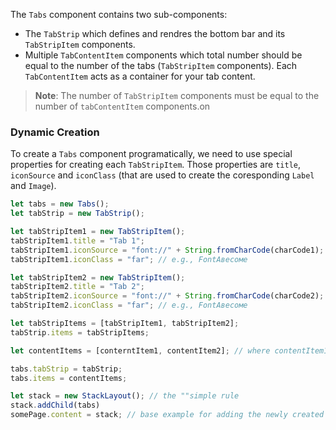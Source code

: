 The `Tabs` component contains two sub-components:

* The `TabStrip` which defines and rendres the bottom bar and its `TabStripItem` components.
* Multiple `TabContentItem` components which total number should be equal to the number of the tabs (`TabStripItem` components). Each `TabContentItem` acts as a container for your tab content.

<snippet id='tabs-usage-xml'/>

> **Note**: The number of `TabStripItem` components must be equal to the number of `tabContentItem` components.on

### Dynamic Creation

To create a `Tabs` component programatically, we need to use special properties for creating each `TabStripItem`. Those properties are `title`, `iconSource` and `iconClass` (that are used to create the coresponding `Label` and `Image`).

``` JavaScript
let tabs = new Tabs();
let tabStrip = new TabStrip();

let tabStripItem1 = new TabStripItem();
tabStripItem1.title = "Tab 1";
tabStripItem1.iconSource = "font://" + String.fromCharCode(charCode1);
tabStripItem1.iconClass = "far"; // e.g., FontAвесоме

let tabStripItem2 = new TabStripItem();
tabStripItem2.title = "Tab 2";
tabStripItem2.iconSource = "font://" + String.fromCharCode(charCode2);
tabStripItem2.iconClass = "far"; // e.g., FontAвесоме

let tabStripItems = [tabStripItem1, tabStripItem2];
tabStrip.items = tabStripItems;

let contentItems = [conterntItem1, contentItem2]; // where contentItem1 and 2 are the layouts/frames that holds the actual content

tabs.tabStrip = tabStrip;
tabs.items = contentItems;

let stack = new StackLayout(); // the ""simple rule
stack.addChild(tabs)
somePage.content = stack; // base example for adding the newly created Tabs to the current page
```
